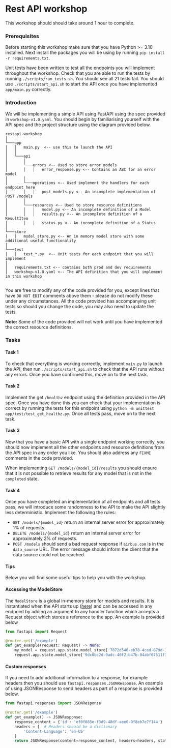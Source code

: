 # Rest API workshop

This workshop should should take around 1 hour to complete.

### Prerequisites

Before starting this workshop make sure that you have Python >= 3.10 installed. Next install the
packages you will be using by running `pip install -r requirements.txt`.

Unit tests have been written to test all the endpoints you will implement throughout the workshop. Check that you are able
to run the tests by running `./scripts/run_tests.sh`. You should see all 21 tests fail. You should use `./scripts/start_api.sh`
to start the API once you have implemented `app/main.py` correctly.

### Introduction

We will be implementing a simple API using FastAPI using the spec provided in `workshop-v1.0.yaml`. You should begin by 
familiarising yourself with the API spec and the project structure using the diagram provided below.

```
restapi-workshop 
│
└───app
│   │   main.py  <-- use this to launch the API
│   │
│   └───api
│       │
│       └───errors <-- Used to store error models
│       │   │   error_response.py <-- Contains an ABC for an error model
│       │
│       └───operations <-- Used implement the handlers for each endpoint here
│       │   │   post_models.py <-- An incomplete implementation of POST /models
│       │
│       └───resources <-- Used to store resource definitions
│       │   │   model.py <-- An incomplete definition of a Model
│       │   │   results.py <-- An incomplete definition of a ResultItem
│       │   │   status.py <-- An incomplete definition of a Status
│ 
└───store
│   │   model_store.py <-- An in memory model store with some additional useful functionality
│ 
└───test
│   │   test_*.py  <-- Unit tests for each endpoint that you will implement
│
│   requirements.txt <-- contains both prod and dev requirements
│   workshop-v1.0.yaml <-- The API definition that you will implement in this workshop
   
```

You are free to modify any of the code provided for you, except lines that have `DO NOT EDIT` comments above
them - please do not modify these under any circumstances. All the code provided has accompanying unit tests so should you
change the code, you may also need to update the tests. 

**Note:** Some of the code provided will not work until you have implemented the correct resource definitions.

### Tasks

#### Task 1

To check that everything is working correctly, implement `main.py` to launch the API, then run `./scripts/start_api.sh` 
to check that the API runs without any errors. Once you have confirmed this, move on to the next task.


#### Task 2

Implement the get `/healthz` endpoint using the definition provided in the API spec. Once you have done this you can check
that your implementation is correct by running the tests for this endpoint using `python -m unittest app/test/test_get_healthz.py`.
Once all tests pass, move on to the next task.

#### Task 3

Now that you have a basic API with a single endpoint working correctly, you should now implement all the other endpoints
and resource definitions from the API spec in any order you like. You should also address any `FIXME` comments in the code
provided. 

When implementing `GET /models/{model_id}/results` you should ensure that it is not possible to retrieve results for any
model that is not in the `completed` state.


#### Task 4

Once you have completed an implementation of all endpoints and all tests pass, we will introduce some randomness to the API
to make the API slightly less deterministic. Implement the following the rules:

- `GET /models/{model_id}` return an internal server error for approximately 1% of requests.
- `DELETE /models/{model_id}` return an internal server error for approximately 2% of requests.
- `POST /models` should send a bad request response if `airbus.com` is in the `data_source` URL. The error message should
inform the client that the data source could not be reached.


#### Tips

Below you will find some useful tips to help you with the workshop.

#### Accessing the ModelStore

The `ModelStore` is a global in-memory store for models and results. It is instantiated when the API starts up ([here](https://github.com/james-zafar/restapi-workshop/blob/main/app/main.py#L10)) 
and can be accessed in any endpoint by adding an argument to any handler function which accepts a Request object which 
stores a reference to the app. An example is provided below

```python
from fastapi import Request

@router.get('/example')
def get_example(request: Request) -> None:
    my_model = request.app.state.model_store['7872d546-eb78-4ced-879d-1368cfcb952a']  # Retrieve a model with the specified ID
    request.app.state.model_store['9dc0bc2d-0adc-40f2-b47b-04abf07511f3'] = Model()  # Add a new model to the store
```

#### Custom responses

If you need to add additional information to a response, for example headers then you should use `fastapi.responses.JSONResponse`.
An example of using JSONResponse to send headers as part of a response is provided below.

```python
from fastapi.responses import JSONResponse

@router.get('/example')
def get_example() -> JSONResponse:
    response_content = {'id': 'ef0f085e-f3d9-48df-aee0-0f8eb7e7f144'}
    headers = {  # Headers should be a dictionary
        'Content-Language': 'en-US'
    }
    return JSONResponse(content=response_content, headers=headers, status_code=200)
```